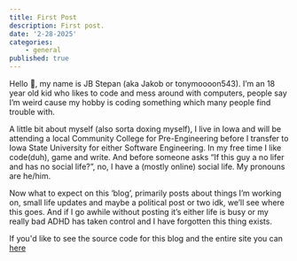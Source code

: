 ```yaml
---
title: First Post
description: First post.
date: '2-28-2025'
categories:
    - general
published: true
---
```


Hello 👋, my name is JB Stepan (aka Jakob or tonymoooon543). I’m an 18 year old kid who likes to code and mess around with computers, people say I’m weird cause my hobby is coding something which many people find trouble with.

A little bit about myself (also sorta doxing myself), I live in Iowa and will be attending a local Community College for Pre-Engineering before I transfer to Iowa State University for either Software Engineering. In my free time I like code(duh), game and write. And before someone asks “If this guy a no lifer and has no social life?”, no, I have a (mostly online) social life. My pronouns are he/him.

Now what to expect on this ‘blog’, primarily posts about things I’m working on, small life updates and maybe a political post or two idk, we’ll see where this goes. And if I go awhile without posting it’s either life is busy or my really bad ADHD has taken control and I have forgotten this thing exists.

If you'd like to see the source code for this blog and the entire site you can [here](https://github.com/jbstepan/site)

